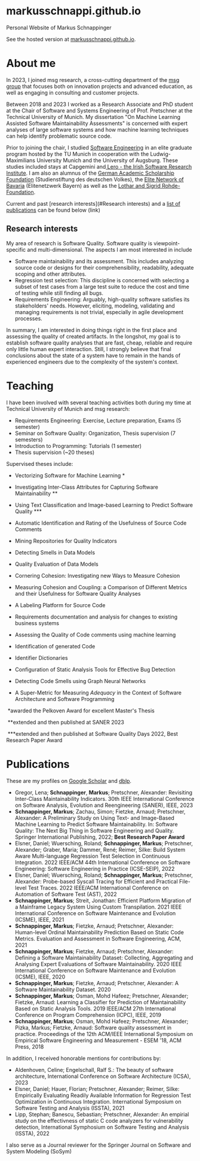 # markusschnappi.github.io
Personal Website of Markus Schnappinger

See the hosted version at [markusschnappi.github.io](https://markusschnappi.github.io/).



# About me

In 2023, I joined msg research, a cross-cutting department of the [msg group](https://www.msg.group/) that focuses both on innovation projects and advanced education, as well as engaging in consulting and customer projects.



Between 2018 and 2023 I worked as a Research Associate and PhD student at the Chair of Software and Systems Engineering of Prof. Pretschner at the Technical University of Munich. My dissertation "On Machine Learning Assisted Software Maintainability Assessments" is concerned with expert analyses of large software systems and how machine learning techniques can help identify problematic source code. 

Prior to joining the chair, I studied [Software Engineering](https://elite-se.informatik.uni-augsburg.de/) in an elite graduate program hosted by the TU Munich in cooperation with the Ludwig-Maximilians University Munich and the University of Augsburg. These studies included stays at Capgemini and[ Lero - the Irish Software Research Institute](https://www.lero.ie/). I am also an alumnus of the [German Academic Scholarship Foundation](https://www.studienstiftung.de/en/) (Studienstiftung des deutschen Volkes), the [Elite Network of Bavaria](https://www.elitenetzwerk.bayern.de/en/home) (Elitenetzwerk Bayern) as well as the [Lothar and Sigrid Rohde-Foundation](https://www.rohde-stiftung.de/en/home.html).



Current and past [research interests](#Research interests) and a [list of publications](Publications) can be found below (link)



## Research interests

My area of research is Software Quality. Software quality is viewpoint-specific and multi-dimensional. The aspects I am most interested in include

- Software maintainability and its assessment. This includes analyzing source code or designs for their comprehensibility, readability, adequate scoping and other attributes.
- Regression test selection: This discipline is concerned with selecting a subset of test cases from a large test suite to reduce the cost and time of testing while still finding all bugs.
- Requirements Engineering: Arguably, high-quality software satisfies its stakeholders' needs. However, eliciting, modeling, validating and managing requirements is not trivial, especially in agile development processes.

In summary, I am interested in doing things right in the first place and assessing the quality of created artifacts. In the longshot, my goal is to establish software quality analyses that are fast, cheap, reliable and require only little human expert interaction. Still, I strongly believe that final conclusions about the state of a system have to remain in the hands of experienced engineers due to the complexity of the system's context.





# Teaching

I have been involved with several teaching activities both during my time at Technical University of Munich and msg research: 

- Requirements Engineering: Exercise, Lecture preparation, Exams  (5 semester)
- Seminar on Software Quality: Organization, Thesis supervision (7 semesters)
- Introduction to Programming: Tutorials (1 semester)
- Thesis supervision (~20 theses)



Supervised theses include: 

- Vectorizing Software for Machine Learning *

- Investigating Inter-Class Attributes for Capturing Software Maintainability **

- Using Text Classification and Image-based Learning to Predict Software Quality ***

- Automatic Identification and Rating of the Usefulness of Source Code Comments

- Mining Repositories for Quality Indicators

- Detecting Smells in Data Models

- Quality Evaluation of Data Models

- Cornering Cohesion: Investigating new Ways to Measure Cohesion

- Measuring Cohesion and Coupling: a Comparison of Different Metrics and their Usefulness for Software Quality Analyses

- A Labeling Platform for Source Code

- Requirements documentation and analysis for changes to existing business systems

- Assessing the Quality of Code comments using machine learning

- Identification of generated Code

- Identifier Dictionaries

- Configuration of Static Analysis Tools for Effective Bug Detection

- Detecting Code Smells using Graph Neural Networks

- A Super-Metric for Measuring *Adequacy* in the Context of Software  Architecture and Software Programming

  
  
  

​	*awarded the Pelkoven Award for excellent Master's Thesis

​	**extended and then published at SANER 2023

​	***extended and then published at Software Quality Days 2022, Best Research Paper Award





# Publications

These are my profiles on [Google Scholar](https://scholar.google.de/citations?hl=de&user=XNp5tm4AAAAJ) and [dblp](https://dblp.org/pid/227/5293.html). 

- Gregor, Lena; **Schnappinger**, **Markus**; Pretschner, Alexander: Revisiting Inter-Class Maintainability Indicators. 30th IEEE International Conference on Software Analysis, Evolution and Reengineering (SANER), IEEE, 2023 
- **Schnappinger, Markus**; Zachau, Simon; Fietzke, Arnaud; Pretschner, Alexander: A Preliminary Study on Using Text- and Image-Based Machine Learning to Predict Software Maintainability. In: Software Quality: The Next Big Thing in Software Engineering and Quality. Springer International Publishing, 2022; **Best Research Paper Award**
- Elsner, Daniel; Wuersching, Roland; **Schnappinger, Markus**; Pretschner, Alexander; Graber, Maria; Dammer, René; Reimer, Silke: Build System Aware Multi-language Regression Test Selection in Continuous Integration. 2022 IEEE/ACM 44th International Conference on Software Engineering: Software Engineering in Practice (ICSE-SEIP), 2022
- Elsner, Daniel; Wuersching, Roland; **Schnappinger, Markus**; Pretschner, Alexander: Probe-based Syscall Tracing for Efficient and Practical File-level Test Traces. 2022 IEEE/ACM International Conference on Automation of Software Test (AST), 2022
- **Schnappinger, Markus**; Streit, Jonathan: Efficient Platform Migration of a Mainframe Legacy System Using Custom Transpilation. 2021 IEEE International Conference on Software Maintenance and Evolution (ICSME), IEEE, 2021
- **Schnappinger, Markus**; Fietzke, Arnaud; Pretschner, Alexander: Human-level Ordinal Maintainability Prediction Based on Static Code Metrics. Evaluation and Assessment in Software Engineering, ACM, 2021
- **Schnappinger, Markus**; Fietzke, Arnaud; Pretschner, Alexander: Defining a Software Maintainability Dataset: Collecting, Aggregating and Analysing Expert Evaluations of Software Maintainability. 2020 IEEE International Conference on Software Maintenance and Evolution (ICSME), IEEE, 2020 
- **Schnappinger, Markus**; Fietzke, Arnaud; Pretschner, Alexander: A Software Maintainability Dataset. 2020 
- **Schnappinger, Markus**; Osman, Mohd Hafeez; Pretschner, Alexander; Fietzke, Arnaud: Learning a Classifier for Prediction of Maintainability Based on Static Analysis Tools. 2019 IEEE/ACM 27th International Conference on Program Comprehension (ICPC), IEEE, 2019
- **Schnappinger, Markus**; Osman, Mohd Hafeez; Pretschner, Alexander; Pizka, Markus; Fietzke, Arnaud: Software quality assessment in practice. Proceedings of the 12th ACM/IEEE International Symposium on Empirical Software Engineering and Measurement - ESEM '18, ACM Press, 2018 



In addition, I received honorable mentions for contributions by: 

- Aldenhoven, Celine; Engelschall, Ralf S.: The beauty of software architecture, International Conference on Software Architecture (ICSA), 2023
- Elsner, Daniel; Hauer, Florian; Pretschner, Alexander; Reimer, Silke: Empirically Evaluating Readily Available Information for Regression Test Optimization in Continuous Integration. International Symposium on Software Testing and Analysis (ISSTA), 2021
- Lipp, Stephan; Banescu, Sebastian; Pretschner, Alexander: An empirial study on the effectivness of static C code analyzers for vulnerability detection, International Symphosium on Software Testing and Analysis (ISSTA), 2022



I also serve as a Journal reviewer for the Springer Journal on Software and System Modeling (SoSym)
